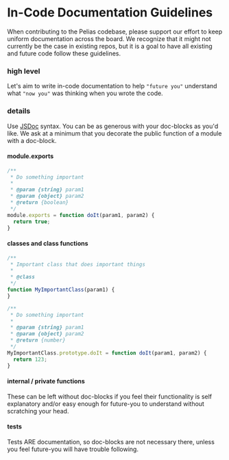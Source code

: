 # In-Code Documentation Guidelines

When contributing to the Pelias codebase, please support our effort to keep
uniform documentation across the board.
We recognize that it might not currently be the case in existing repos,
but it is a goal to have all existing and future code follow these guidelines.

### high level

Let's aim to write in-code documentation to help `"future you"` understand what
`"now you"` was thinking when you wrote the code.

### details

Use [JSDoc](http://usejsdoc.org/howto-commonjs-modules.html) syntax.
You can be as generous with your doc-blocks as you'd like.
We ask at a minimum that you decorate the public function of a module with a doc-block.

#### module.exports
```javascript
/**
 * Do something important
 *
 * @param {string} param1
 * @param {object} param2
 * @return {boolean}
 */
module.exports = function doIt(param1, param2) {
  return true;
}
```
 
#### classes and class functions
```javascript
/**
 * Important class that does important things
 *
 * @class
 */
function MyImportantClass(param1) {
}

/**
 * Do something important
 *
 * @param {string} param1
 * @param {object} param2
 * @return {number}
 */
MyImportantClass.prototype.doIt = function doIt(param1, param2) {
  return 123;
}
```

#### internal / private functions

These can be left without doc-blocks if you feel their functionality is 
self explanatory and/or easy enough for future-you to understand without scratching your head.

#### tests

Tests ARE documentation, so doc-blocks are not necessary there, unless you feel future-you will
have trouble following.
